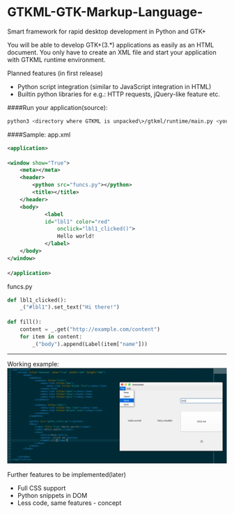 # GTKML-GTK-Markup-Language-
Smart framework for rapid desktop development in Python and GTK+

You will be able to develop GTK+(3.*) applications as easily as an HTML document.
You only have to create an XML file and start your application with GTKML runtime environment.

Planned features (in first release)
* Python script integration (similar to JavaScript integration in HTML)
* Builtin python libraries for e.g.: HTTP requests, jQuery-like feature etc.

####Run your application(source):
```sh
python3 <directory where GTKML is unpacked\>/gtkml/runtime/main.py <your application's xml\>
```




####Sample:
app.xml
```xml
<application>

<window show="True">
    <meta></meta>
    <header>
        <python src="funcs.py"></python>    
        <title></title>
    </header>
    <body>
            <label 
            id="lbl1" color="red" 
                onclick="lbl1_clicked()">
                Hello world!
            </label>        
    </body>
</window>

</application>
```
funcs.py
```python
def lbl1_clicked():
    _("#lbl1").set_text("Hi there!")

def fill():
    content = _.get("http://example.com/content")
    for item in content:
        _("body").append(Label(item["name"]))
```

----------------------

Working example:
<img src="https://github.com/ThomasKenyeres/GTKML-GTK-Markup-Language-/blob/6cdf37e2e546cd663ab051fb5a26b3c8d5c861f8/img/gtkml-appmenu-1.png">


Further features to be implemented(later)
* Full CSS support
* Python snippets in DOM
* Less code, same features - concept
